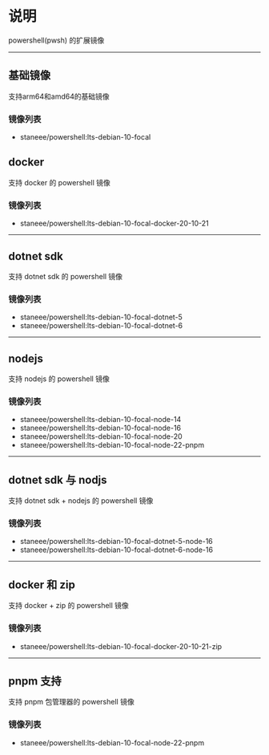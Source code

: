 # 说明

powershell(pwsh) 的扩展镜像

---

## 基础镜像

支持arm64和amd64的基础镜像

### 镜像列表

- staneee/powershell:lts-debian-10-focal

## docker

支持 docker 的 powershell 镜像

### 镜像列表

- staneee/powershell:lts-debian-10-focal-docker-20-10-21

---

## dotnet sdk

支持 dotnet sdk 的 powershell 镜像

### 镜像列表

- staneee/powershell:lts-debian-10-focal-dotnet-5
- staneee/powershell:lts-debian-10-focal-dotnet-6

---

## nodejs

支持 nodejs  的 powershell 镜像

### 镜像列表

- staneee/powershell:lts-debian-10-focal-node-14
- staneee/powershell:lts-debian-10-focal-node-16
- staneee/powershell:lts-debian-10-focal-node-20
- staneee/powershell:lts-debian-10-focal-node-22-pnpm

---

## dotnet sdk 与 nodjs

支持 dotnet sdk + nodejs  的 powershell 镜像

### 镜像列表

- staneee/powershell:lts-debian-10-focal-dotnet-5-node-16
- staneee/powershell:lts-debian-10-focal-dotnet-6-node-16

---

## docker 和 zip

支持 docker + zip 的 powershell 镜像

### 镜像列表

- staneee/powershell:lts-debian-10-focal-docker-20-10-21-zip

---

## pnpm 支持

支持 pnpm 包管理器的 powershell 镜像

### 镜像列表

- staneee/powershell:lts-debian-10-focal-node-22-pnpm
